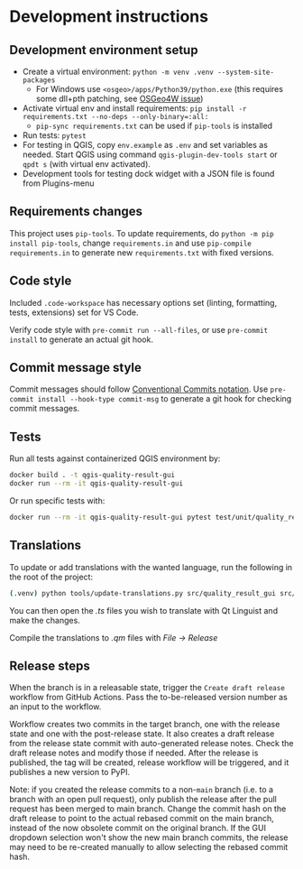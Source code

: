 # Development instructions

## Development environment setup

- Create a virtual environment: `python -m venv .venv --system-site-packages`
  - For Windows use `<osgeo>/apps/Python39/python.exe` (this requires some dll+pth patching, see [OSGeo4W issue])
- Activate virtual env and install requirements: `pip install -r requirements.txt --no-deps --only-binary=:all:`
  - `pip-sync requirements.txt` can be used if `pip-tools` is installed
- Run tests: `pytest`
- For testing in QGIS, copy `env.example` as `.env` and set variables as needed. Start QGIS using command `qgis-plugin-dev-tools start` or `qpdt s` (with virtual env activated).
- Development tools for testing dock widget with a JSON file is found from Plugins-menu

## Requirements changes

This project uses `pip-tools`. To update requirements, do `python -m pip install pip-tools`, change `requirements.in` and use `pip-compile requirements.in` to generate new `requirements.txt` with fixed versions.

## Code style

Included `.code-workspace` has necessary options set (linting, formatting, tests, extensions) set for VS Code.

Verify code style with `pre-commit run --all-files`, or use `pre-commit install` to generate an actual git hook.

## Commit message style

Commit messages should follow [Conventional Commits notation](https://www.conventionalcommits.org/en/v1.0.0/#summary). Use `pre-commit install --hook-type commit-msg` to generate a git hook for checking commit messages.

## Tests

Run all tests against containerized QGIS environment by:

```bash
docker build . -t qgis-quality-result-gui
docker run --rm -it qgis-quality-result-gui
```

Or run specific tests with:

```bash
docker run --rm -it qgis-quality-result-gui pytest test/unit/quality_result_gui/test_quality_data_fetcher.py
```

## Translations

To update or add translations with the wanted language, run the following in the root of the project:

```bash
(.venv) python tools/update-translations.py src/quality_result_gui src/quality_result_gui/resources/i18n <locale>
```

You can then open the *.ts* files you wish to translate with Qt Linguist and make the changes.

Compile the translations to *.qm* files with *File -> Release*

## Release steps

When the branch is in a releasable state, trigger the `Create draft release` workflow from GitHub Actions. Pass the to-be-released version number as an input to the workflow.

Workflow creates two commits in the target branch, one with the release state and one with the post-release state. It also creates a draft release from the release state commit with auto-generated release notes. Check the draft release notes and modify those if needed. After the release is published, the tag will be created, release workflow will be triggered, and it publishes a new version to PyPI.

Note: if you created the release commits to a non-`main` branch (i.e. to a branch with an open pull request), only publish the release after the pull request has been merged to main branch. Change the commit hash on the draft release to point to the actual rebased commit on the main branch, instead of the now obsolete commit on the original branch. If the GUI dropdown selection won't show the new main branch commits, the release may need to be re-created manually to allow selecting the rebased commit hash.

[OSGeo4W issue]: https://trac.osgeo.org/osgeo4w/ticket/692
